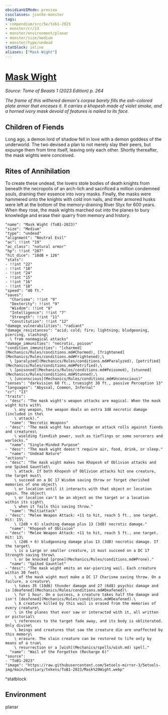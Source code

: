 ```yaml
---
obsidianUIMode: preview
cssclasses: json5e-monster
tags:
- compendium/src/5e/tob1-2023
- monster/cr/13
- monster/environment/planar
- monster/size/medium
- monster/type/undead
statblock: inline
aliases: ["Mask Wight"]
---
```

# [Mask Wight](Mechanics\bestiary\undead/mask-wight-tob1-2023.md)
*Source: Tome of Beasts 1 (2023 Edition) p. 264*  

*The frame of this withered demon's corpse barely fills the ash-colored plate armor that encases it. It carries a khopesh made of violet smoke, and a horned ivory mask devoid of features is nailed to its face.*

## Children of Fiends

Long ago, a demon lord of shadow fell in love with a demon goddess of the underworld. The two devised a plan to not merely slay their peers, but expunge them from time itself, leaving only each other. Shortly thereafter, the mask wights were conceived.

## Rites of Annihilation

To create these undead, the lovers stole bodies of death knights from beneath the necropolis of an arch-lich and sacrificed a million condemned souls, draining their essence into ivory masks. Finally, the masks were hammered onto the knights with cold iron nails, and their armored husks were left at the bottom of the memory-draining River Styx for 600 years. When they rose, the mask wights marched out into the planes to bury knowledge and erase their quarry from memory and history.

```statblock
"name": "Mask Wight (ToB1-2023)"
"size": "Medium"
"type": "undead"
"alignment": "Neutral Evil"
"ac": !!int "19"
"ac_class": "natural armor"
"hp": !!int "207"
"hit_dice": "18d8 + 126"
"stats":
- !!int "22"
- !!int "18"
- !!int "24"
- !!int "15"
- !!int "16"
- !!int "18"
"speed": "40 ft."
"saves":
  "Charisma": !!int "9"
  "Dexterity": !!int "9"
  "Wisdom": !!int "8"
  "Intelligence": !!int "7"
  "Strength": !!int "11"
  "Constitution": !!int "12"
"damage_vulnerabilities": "radiant"
"damage_resistances": "acid; cold; fire; lightning; bludgeoning, piercing, slashing\
  \ from nonmagical attacks"
"damage_immunities": "necrotic, poison"
"condition_immunities": "[charmed](Mechanics/Rules/conditions.md#Charmed), [frightened](Mechanics/Rules/conditions.md#Frightened),\
  \ [paralyzed](Mechanics/Rules/conditions.md#Paralyzed), [petrified](Mechanics/Rules/conditions.md#Petrified),\
  \ [poisoned](Mechanics/Rules/conditions.md#Poisoned), [stunned](Mechanics/Rules/conditions.md#Stunned),\
  \ [unconscious](Mechanics/Rules/conditions.md#Unconscious)"
"senses": "darkvision 60 ft., truesight 30 ft., passive Perception 13"
"languages": "Abyssal, Common, Infernal"
"cr": "13"
"traits":
- "desc": "The mask wight's weapon attacks are magical. When the mask wight hits with\
    \ any weapon, the weapon deals an extra 3d8 necrotic damage (included in the\
    \ attack)."
  "name": "Necrotic Weapons"
- "desc": "The mask wight has advantage on attack rolls against fiends and creatures\
    \ wielding fiendish power, such as tieflings or some sorcerers and warlocks."
  "name": "Single-Minded Purpose"
- "desc": "The mask wight doesn't require air, food, drink, or sleep."
  "name": "Undead Nature"
"actions":
- "desc": "The mask wight makes two Khopesh of Oblivion attacks and one Spiked Gauntlet\
    \ attack. If both Khopesh of Oblivion attacks hit one creature, the target must\
    \ succeed on a DC 17 Wisdom saving throw or forget cherished memories of one object\
    \ or location until it interacts with that object or location again. The object\
    \ or location can't be an object on the target or a location within its sight\
    \ when it fails this saving throw."
  "name": "Multiattack"
- "desc": "Melee Weapon Attack: +11 to hit, reach 5 ft., one target. Hit: 15\
    \ (2d8 + 6) slashing damage plus 13 (3d8) necrotic damage."
  "name": "Khopesh of Oblivion"
- "desc": "Melee Weapon Attack: +11 to hit, reach 5 ft., one target. Hit: 13\
    \ (2d6 + 6) bludgeoning damage plus 13 (3d8) necrotic damage. If the target\
    \ is a Large or smaller creature, it must succeed on a DC 17 Strength saving throw\
    \ or be knocked [prone](Mechanics/Rules/conditions.md#Prone)."
  "name": "Spiked Gauntlet"
- "desc": "The mask wight emits an ear‑piercing wail. Each creature within 30 feet\
    \ of the mask wight must make a DC 17 Charisma saving throw. On a failure, a creature\
    \ takes 35 (10d6) thunder damage and 27 (6d8) psychic damage and is [deafened](Mechanics/Rules/conditions.md#Deafened)\
    \ for 1 hour. On a success, a creature takes half the damage and isn't [deafened](Mechanics/Rules/conditions.md#Deafened).\
    \ A creature killed by this wail is erased from the memories of every creature\
    \ in the planes that ever saw or interacted with it, all written or pictorial\
    \ references to the target fade away, and its body is obliterated. Only divine\
    \ beings and creatures that saw the creature die are unaffected by this memory\
    \ erasure. The slain creature can be restored to life only by means of a true\
    \ resurrection or a [wish](Mechanics/spells/wish.md) spell."
  "name": "Wail of the Forgotten (Recharge 6)"
"source":
- "ToB1-2023"
"image": "https://raw.githubusercontent.com/5etools-mirror-3/5etools-img/main/bestiary/tokens/ToB1-2023/Mask%20Wight.webp"
```
^statblock

## Environment

planar